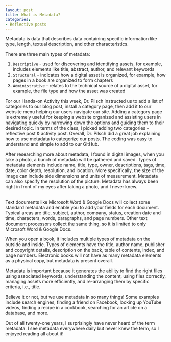 ```yaml
---
layout: post
title: What is Metadata?
categories:
- Reflective posts
---
```

Metadata is data that describes data containing specific information like type, length, textual description, and other characteristics.
<br/>

There are three main types of metadata: 
1. `Descriptive` - used for discovering and identifying assets, for example, includes elements like title, abstract, author, and relevant keywords 
2. `Structural` - indicates how a digital asset is organized, for example, how pages in a book are organized to form chapters
3. `Administrative` - relates to the technical source of a digital asset, for example, the file type and how the asset was created 

For our Hands-on Activity this week, Dr. Pilsch instructed us to add a list of categories to our blog post, install a category page, then add it to our website menu helping our users navigate our site. Adding a category page is extremely useful for keeping a website organized and assisting users in navigating quickly by narrowing down the options and guiding them to their desired topic. In terms of the class, I picked adding two categories - reflective post & activity post. Overall,  Dr. Pilsch did a great job explaining how to use metadata to categorize our posts. The coding was easy to understand and simple to add to our GitHub.
<br/>

After researching more about metadata, I found in digital images, when you take a photo, a bunch of metadata will be gathered and saved. Types of metadata elements include name, title, type, owner, descriptions, tags, time, date, color depth, resolution, and location. More specifically, the size of the image can include side dimensions and units of measurement. Metadata can also specify the resolution of the picture. Metadata has always been right in front of my eyes after taking a photo, and I never knew.  
<br/>

Text documents like Microsoft Word & Google Docs will collect some standard metadata and enable you to add your fields for each document. Typical areas are title, subject, author, company, status, creation date and time, characters, words, paragraphs, and page numbers. Other text document processors collect the same thing, so it is limited to only Microsoft Word & Google Docs.
<br/>

When you open a book, it includes multiple types of metadata on the outside and inside. Types of elements have the title, author name, publisher and copyright details, description on the back, table of contents, index, and page numbers. Electronic books will not have as many metadata elements as a physical copy, but metadata is present overall. 
<br/>

Metadata is important because it generates the ability to find the right files using associated keywords, understanding the content, using files correctly, managing assets more efficiently, and re-arranging them by specific criteria, i.e., title. 
<br/>

Believe it or not, but we use metadata in so many things! Some examples include search engines, finding a friend on Facebook, looking up YouTube videos, finding a recipe in a cookbook, searching for an article on a database, and more. 
<br/>

Out of all twenty-one years, I surprisingly have never heard of the term metadata. I see metadata everywhere daily but never knew the term, so I enjoyed reading all about it! 
